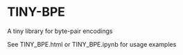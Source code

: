 # TINY-BPE
A tiny library for byte-pair encodings


See TINY_BPE.html or TINY_BPE.ipynb for usage examples
